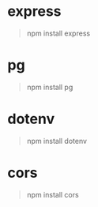 # express

> npm install express

# pg

> npm install pg

# dotenv

> npm install dotenv

# cors

> npm install cors
